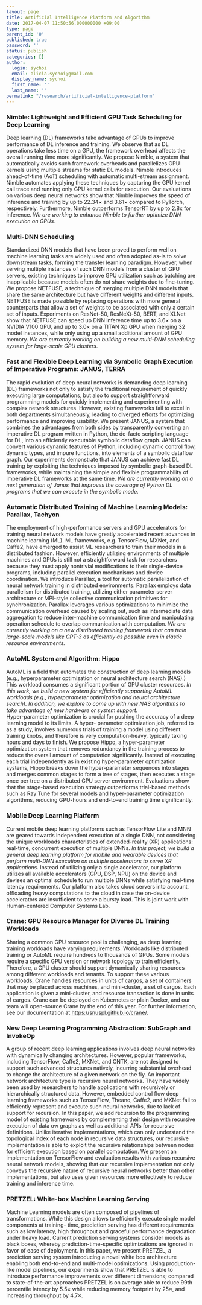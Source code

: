 ```yaml
---
layout: page
title: Artificial Intelligence Platform and Algorithm
date: 2017-04-07 11:50:56.000000000 +09:00
type: page
parent_id: '0'
published: true
password: ''
status: publish
categories: []
author:
  login: sychoi
  email: alicia.sychoi@gmail.com
  display_name: sychoi
  first_name: ''
  last_name: ''
permalink: "/research/artificial-intelligence-platform"
---
```


<h3 class="topics_title">Nimble: Lightweight and Efficient GPU Task Scheduling for Deep Learning</h3>
<p>Deep learning (DL) frameworks take advantage of GPUs to improve performance of DL inference and training. We observe that as DL operations take less time on a GPU, the framework overhead affects the overall running time more significantly. We propose Nimble, a system that automatically avoids such framework overheads and parallelizes GPU kernels using multiple streams for static DL models. Nimble introduces ahead-of-time (AoT) scheduling with automatic multi-stream assignment. Nimble automates applying these techniques by capturing the GPU kernel call trace and running only GPU kernel calls for execution. Our evaluations on various deep neural networks show that Nimble improves the speed of inference and training by up to 22.34× and 3.61× compared to PyTorch, respectively. Furthermore, Nimble outperforms TensorRT by up to 2.8x for inference. <i>We are working to enhance Nimble to further optimize DNN execution on GPUs.</i></p>

<h3 class="topics_title">Multi-DNN Scheduling</h3>
<p>Standardized DNN models that have been proved to perform well on machine learning tasks are widely used and often adopted as-is to solve downstream tasks, forming the transfer learning paradigm. However, when serving multiple instances of such DNN models from a cluster of GPU servers, existing techniques to improve GPU utilization such as batching are inapplicable because models often do not share weights due to fine-tuning. We propose NETFUSE, a technique of merging multiple DNN models that share the same architecture but have different weights and different inputs. NETFUSE is made possible by replacing operations with more general counterparts that allow a set of weights to be associated with only a certain set of inputs. Experiments on ResNet-50, ResNeXt-50, BERT, and XLNet show that NETFUSE can speed up DNN inference time up to 3.6× on a NVIDIA V100 GPU, and up to 3.0× on a TITAN Xp GPU when merging 32 model instances, while only using up a small additional amount of GPU memory. <i>We are currently working on building a new multi-DNN scheduling system for large-scale GPU clusters.</i></p>

<h3 class="topics_title">Fast and Flexible Deep Learning via Symbolic Graph Execution of Imperative Programs: JANUS, TERRA</h3>
<p>The rapid evolution of deep neural networks is demanding deep learning (DL) frameworks not only to satisfy the traditional requirement of quickly executing large computations, but also to support straightforward programming models for quickly implementing and experimenting with complex network structures. However, existing frameworks fail to excel in both departments simultaneously, leading to diverged efforts for optimizing performance and improving usability. We present JANUS, a system that combines the advantages from both sides by transparently converting an imperative DL program written in Python, the de-facto scripting language for DL, into an efficiently executable symbolic dataflow graph. JANUS can convert various dynamic features of Python, including dynamic control flow, dynamic types, and impure functions, into elements of a symbolic dataflow graph. Our experiments demonstrate that JANUS can achieve fast DL training by exploiting the techniques imposed by symbolic graph-based DL frameworks, while maintaining the simple and flexible programmability of imperative DL frameworks at the same time. <i>We are currently working on a next generation of Janus that improves the coverage of Python DL programs that we can execute in the symbolic mode.</i></p>

<h3 class="topics_title">Automatic Distributed Training of Machine Learning Models: Parallax, Tachyon</h3>
<p>The employment of high-performance servers and GPU accelerators for training neural network models have greatly accelerated recent advances in machine learning (ML). ML frameworks, e.g. TensorFlow, MXNet, and Caffe2, have emerged to assist ML researchers to train their models in a distributed fashion. However, efficiently utilizing environments of multiple machines and GPUs is still not a straightforward task for researchers because they must apply nontrivial modifications to their single-device programs, including parallel execution mechanisms and device coordination. We introduce Parallax, a tool for automatic parallelization of neural network training in distributed environments. Parallax employs data parallelism for distributed training, utilizing either parameter server architecture or MPI-style collective communication primitives for synchronization. Parallax leverages various optimizations to minimize the communication overhead caused by scaling out, such as intermediate data aggregation to reduce inter-machine communication time and manipulating operation schedule to overlap communication with computation. <i>We are currently working on a new distributed training framework that can train large-scale models like GPT-3 as efficiently as possible even in elastic resource environments.</i></p>

<h3 class="topics_title">AutoML System and Algorithm: Hippo</h3>
<p>AutoML is a field that automates the construction of deep learning models (e.g., hyperparameter optimization or neural architecture search (NAS).) This workload consumes a significant portion of GPU cluster resources. <i>In this work, we build a new system for efficiently supporting AutoML workloads (e.g., hyperparameter optimization and neural architecture search). In addition, we explore to come up with new NAS algorithms to take advantage of new hardware or system support.</i><br>
Hyper-parameter optimization is crucial for pushing the accuracy of a deep learning model to its limits. A hyper- parameter optimization job, referred to as a study, involves numerous trials of training a model using different training knobs, and therefore is very computation-heavy, typically taking hours and days to finish. We propose Hippo, a hyper-parameter optimization system that removes redundancy in the training process to reduce the overall amount of computation significantly. Instead of executing each trial independently as in existing hyper-parameter optimization systems, Hippo breaks down the hyper-parameter sequences into stages and merges common stages to form a tree of stages, then executes a stage once per tree on a distributed GPU server environment. Evaluations show that the stage-based execution strategy outperforms trial-based methods such as Ray Tune for several models and hyper-parameter optimization algorithms, reducing GPU-hours and end-to-end training time significantly.</p>

<h3 class="topics_title">Mobile Deep Learning Platform</h3>
<p>Current mobile deep learning platforms such as TensorFlow Lite and MNN are geared towards independent execution of a single DNN, not considering the unique workloads characteristics of extended-reality (XR) applications: real-time, concurrent execution of multiple DNNs. <i>In this project, we build a general deep learning platform for mobile and wearable devices that perform multi-DNN execution on multiple accelerators to serve XR applications.</i> Instead of utilizing only a single accelerator, our platform utilizes all available accelerators (GPU, DSP, NPU) on the device and devises an optimal schedule to run multiple DNNs while satisfying real-time latency requirements. Our platform also takes cloud servers into account, offloading heavy computations to the cloud in case the on-device accelerators are insufficient to serve a bursty load. This is joint work with Human-centered Computer Systems Lab.</p>

<h3 class="topics_title">Crane: GPU Resource Manager for Diverse DL Training Workloads</h3>
<p>Sharing a common GPU resource pool is challenging, as deep learning training workloads have varying requirements. Workloads like distributed training or AutoML require hundreds to thousands of GPUs. Some models require a specific GPU version or network topology to train efficiently. Therefore, a GPU cluster should support dynamically sharing resources among different workloads and tenants. To support these various workloads, Crane handles resources in units of cargos, a set of containers that may be placed across machines, and mini-cluster, a set of cargos. Each application is given a mini-cluster, and resource transaction is done in units of cargos. Crane can be deployed on Kubernetes or plain Docker, and our team will open-source Crane by the end of this year. For further information, see our documentation at <a href="https://snuspl.github.io/crane/">https://snuspl.github.io/crane/</a>.</p>

<h3 class="topics_title">New Deep Learning Programming Abstraction: SubGraph and InvokeOp</h3>
<p>A group of recent deep learning applications involves deep neural networks with dynamically changing architectures. However, popular frameworks, including TensorFlow, Caffe2, MXNet, and CNTK, are not designed to support such advanced structures natively, incurring substantial overhead to change the architecture of a given network on the fly. An important network architecture type is recursive neural networks. They have widely been used by researchers to handle applications with recursively or hierarchically structured data. However, embedded control flow deep learning frameworks such as TensorFlow, Theano, Caffe2, and MXNet fail to efficiently represent and execute such neural networks, due to lack of support for recursion. In this paper, we add recursion to the programming model of existing frameworks by complementing their design with recursive execution of data ow graphs as well as additional APIs for recursive definitions. Unlike iterative implementations, which can only understand the topological index of each node in recursive data structures, our recursive implementation is able to exploit the recursive relationships between nodes for efficient execution based on parallel computation. We present an implementation on TensorFlow and evaluation results with various recursive neural network models, showing that our recursive implementation not only conveys the recursive nature of recursive neural networks better than other implementations, but also uses given resources more effectively to reduce training and inference time.</p>

<h3 class="topics_title">PRETZEL: White-box Machine Learning Serving</h3>
<p>Machine Learning models are often composed of pipelines of transformations. While this design allows to efficiently execute single model components at training- time, prediction serving has different requirements such as low latency, high throughput and graceful performance degradation under heavy load. Current prediction serving systems consider models as black boxes, whereby prediction-time-specific optimizations are ignored in favor of ease of deployment. In this paper, we present PRETZEL, a prediction serving system introducing a novel white box architecture enabling both end-to-end and multi-model optimizations. Using production-like model pipelines, our experiments show that PRETZEL is able to introduce performance improvements over different dimensions; compared to state-of-the-art approaches PRETZEL is on average able to reduce 99th percentile latency by 5.5× while reducing memory footprint by 25×, and increasing throughput by 4.7×.</p>
